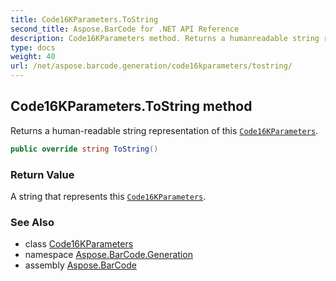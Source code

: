 ```yaml
---
title: Code16KParameters.ToString
second_title: Aspose.BarCode for .NET API Reference
description: Code16KParameters method. Returns a humanreadable string representation of this Code16KParameters
type: docs
weight: 40
url: /net/aspose.barcode.generation/code16kparameters/tostring/
---
```

## Code16KParameters.ToString method

Returns a human-readable string representation of this [`Code16KParameters`](../).

```csharp
public override string ToString()
```

### Return Value

A string that represents this [`Code16KParameters`](../).

### See Also

* class [Code16KParameters](../)
* namespace [Aspose.BarCode.Generation](../../code16kparameters/)
* assembly [Aspose.BarCode](../../../)


